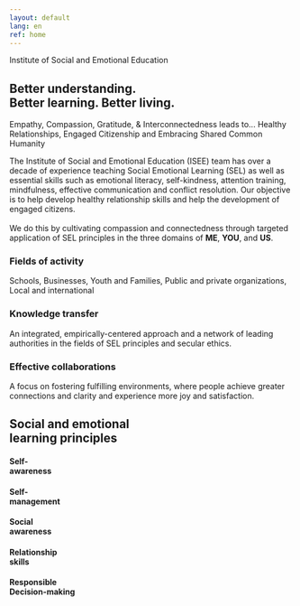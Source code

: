 ```yaml
---
layout: default
lang: en
ref: home
---
```


<div class="box">
<div>Institute of Social and Emotional Education</div>
<h2>Better understanding.<br/>
Better learning. Better living.</h2>
</div>

<div class="quote-container">
<span class="quote">
Empathy, Compassion, Gratitude, & Interconnectedness leads to... Healthy Relationships,
Engaged Citizenship and Embracing Shared Common Humanity
</span>
</div>

<p>

The Institute of Social and Emotional Education (ISEE) team has over a decade of experience teaching Social Emotional Learning (SEL) as well as essential skills such as emotional literacy, self-kindness, attention training, mindfulness, effective communication and conflict resolution. Our objective is to help develop healthy relationship skills and help the development of engaged citizens.
<br/><br/>
We do this by cultivating compassion and connectedness through targeted application of SEL principles in the three domains of  <b>ME</b>, <b>YOU</b>, and <b>US</b>.
</p>

<section class="row">
<div class="third">
<h3>Fields of activity</h3>
Schools, Businesses, Youth and Families, Public and private organizations, Local and international
</div>

<div class="third">
<h3>Knowledge transfer</h3>
An integrated, empirically-centered approach and a network of leading authorities in the fields of SEL principles and secular ethics.
</div>

<div class="third">
<h3>Effective collaborations</h3>
A focus on fostering fulfilling environments, where people achieve greater connections and clarity and experience more joy and satisfaction.
</div>
</section>

<div class="box">
<h2>Social and emotional<br/>
learning principles</h2>
</div>

<section class="row">
<div class="fifth">
<h4>Self-<br/>awareness</h4>
</div>
<div class="fifth">
<h4>Self-<br/>management</h4>
</div>
<div class="fifth">
<h4>Social<br/>awareness</h4>
</div>
<div class="fifth">
<h4>Relationship<br/> skills</h4>
</div>
<div class="fifth">
<h4>Responsible<br/>Decision-making</h4>
</div>
</section>
